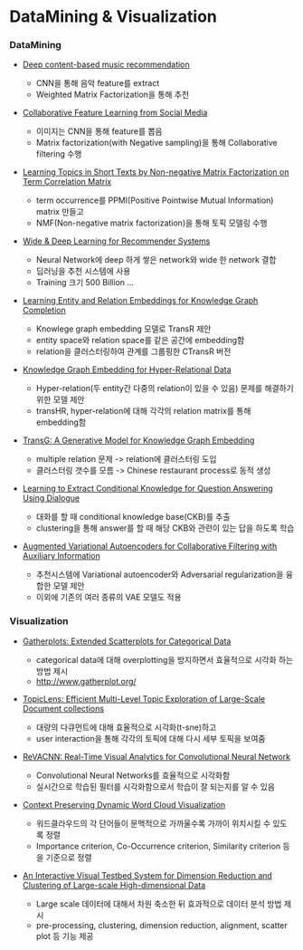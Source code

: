 # DataMining & Visualization



### DataMining

* [Deep content-based music recommendation](https://papers.nips.cc/paper/5004-deep-content-based-music-recommendation)

    - CNN을 통해 음악 feature를 extract
    - Weighted Matrix Factorization을 통해 추천


* [Collaborative Feature Learning from Social Media](https://arxiv.org/abs/1502.01423)

    - 이미지는 CNN을 통해 feature를 뽑음
    - Matrix factorization(with Negative sampling)을 통해 Collaborative filtering 수행


* [Learning Topics in Short Texts by Non-negative Matrix Factorization on Term Correlation Matrix](http://epubs.siam.org/doi/abs/10.1137/1.9781611972832.83)

    - term occurrence를 PPMI(Positive Pointwise Mutual Information) matrix 만들고
    - NMF(Non-negative matrix factorization)을 통해 토픽 모델링 수행


* [Wide & Deep Learning for Recommender Systems](https://arxiv.org/abs/1606.07792)

    - Neural Network에 deep 하게 쌓은 network와 wide 한 network 결합
    - 딥러닝을 추천 시스템에 사용
    - Training 크기 500 Billion ...


* [Learning Entity and Relation Embeddings for Knowledge Graph Completion](http://nlp.csai.tsinghua.edu.cn/~lzy/publications/aaai2015_transr.pdf)

    - Knowlege graph embedding 모델로 TransR 제안
    - entity space와 relation space를 같은 공간에 embedding함
    - relation을 클러스터링하여 관계를 그룹핑한 CTransR 버전


* [Knowledge Graph Embedding for Hyper-Relational Data](http://ieeexplore.ieee.org/document/7889640/)

    - Hyper-relation(두 entity간 다중의 relation이 있을 수 있음) 문제를 해결하기 위한 모델 제안
    - transHR, hyper-relation에 대해 각각의 relation matrix를 통해 embedding함


* [TransG: A Generative Model for Knowledge Graph Embedding](https://aclweb.org/anthology/P/P16/P16-1219.pdf)

    - multiple relation 문제 -> relation에 클러스터링 도입
    - 클러스터링 갯수를 모름 -> Chinese restaurant process로 동적 생성


* [Learning to Extract Conditional Knowledge for Question Answering Using Dialogue](http://dl.acm.org/citation.cfm?id=2983777)

    - 대화를 할 때 conditional knowledge base(CKB)를 추출
    - clustering을 통해 answer를 할 때 해당 CKB와 관련이 있는 답을 하도록 학습


* [Augmented Variational Autoencoders for Collaborative Filtering with Auxiliary Information](https://dl.acm.org/citation.cfm?id=3132972)

    - 추천시스템에 Variational autoencoder와 Adversarial regularization을 융합한 모델 제안
    - 이외에 기존의 여러 종류의 VAE 모델도 적용

### Visualization

* [Gatherplots: Extended Scatterplots for Categorical Data](http://www.umiacs.umd.edu/~elm/projects/gatherplots/gatherplots.pdf)

    - categorical data에 대해 overplotting을 방지하면서 효율적으로 시각화 하는 방법 제시
    - <http://www.gatherplot.org/>


* [TopicLens: Efficient Multi-Level Topic Exploration of Large-Scale Document collections](http://www.umiacs.umd.edu/~elm/projects/topiclens/topiclens.pdf)

    - 대량의 다큐먼트에 대해 효율적으로 시각화(t-sne)하고
    - user interaction을 통해 각각의 토픽에 대해 다시 세부 토픽을 보여줌


* [ReVACNN: Real-Time Visual Analytics for Convolutional Neural Network](http://poloclub.gatech.edu/idea2016/papers/p30-chung.pdf)

    - Convolutional Neural Networks를 효율적으로 시각화함
    - 실시간으로 학습된 필터를 시각화함으로서 학습이 잘 되는지를 알 수 있음


* [Context Preserving Dynamic Word Cloud Visualization](http://www.shixialiu.com/publications/wordcloud/paper.pdf)
    - 워드클라우드의 각 단어들이 문맥적으로 가까울수록 가까이 위치시킬 수 있도록 정렬
    - Importance criterion, Co-Occurrence criterion, Similarity criterion 등을 기준으로 정렬

* [An Interactive Visual Testbed System for Dimension Reduction and Clustering of Large-scale High-dimensional Data](http://www.zcliu.org/papers/2013_vda_testbed.pdf)

    - Large scale 데이터에 대해서 차원 축소한 뒤 효과적으로 데이터 분석 방법 제시
    - pre-processing, clustering, dimension reduction, alignment, scatter plot 등 기능 제공
